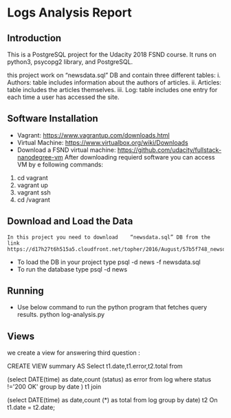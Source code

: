 # Logs Analysis Report

## Introduction

This is a PostgreSQL project for the Udacity 2018 FSND course. It runs on python3, psycopg2 library, and PostgreSQL.

this project work on 	“newsdata.sql” DB and  contain	three	different	tables:
i. Authors:	table	includes	information	about	the	authors	of	articles.
ii. Articles:	table	includes	the	articles	themselves.
iii. Log:	table	includes	one	entry	for	each	time	a	user	has	accessed	the	site.
## Software	Installation

   * Vagrant:	https://www.vagrantup.com/downloads.html
   * Virtual Machine:	https://www.virtualbox.org/wiki/Downloads
   * Download	a	FSND	virtual	machine:	https://github.com/udacity/fullstack-nanodegree-vm
   After downloading requierd software you can access VM by e	following	commands:
  1) cd vagrant 
  2) vagrant	up 
  3) vagrant	ssh 
  4) cd	/vagrant
  
## 	Download	and	Load	the	Data
    In this project you need to download 	“newsdata.sql” DB from the link
    https://d17h27t6h515a5.cloudfront.net/topher/2016/August/57b5f748_newsdata/newsdat
    
   * To load the DB in your project type
      psql -d news -f newsdata.sql
   * To run the database type
    psql -d news
## Running

* Use  below command to run the python program that fetches query results.
python log-analysis.py

## Views

 we create a view for answering third question :

 CREATE VIEW summary AS Select t1.date,t1.error,t2.total from

(select DATE(time) as date,count (status) as error from log  where status !='200 OK' group by date ) t1
join

(select DATE(time) as date,count (*) as total from log  group by date) t2
On t1.date = t2.date;
